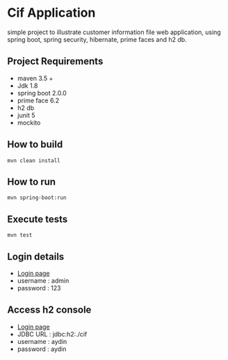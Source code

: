 # Cif Application

simple project to illustrate customer information file web application, using  spring boot, spring security, hibernate, prime faces and h2 db.

##  Project Requirements

 - maven 3.5 +
 - Jdk 1.8
 - spring boot 2.0.0
 - prime face 6.2
 - h2 db
 - junit 5
 - mockito

## How to build

    mvn clean install

## How to run 

	mvn spring-boot:run

## Execute tests

	mvn test

## Login details

 - [Login page](http://localhost:8585/login)
 - username : admin
 - password : 123

## Access h2 console

 - [Login page](http://localhost:8585/h2db)
 - JDBC URL : jdbc:h2:./cif
 - username : aydin
 - password : aydin
